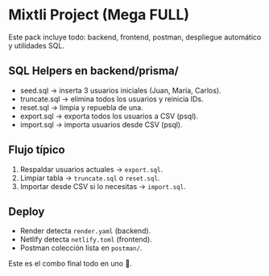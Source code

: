 # Mixtli Project (Mega FULL)
Este pack incluye todo: backend, frontend, postman, despliegue automático y utilidades SQL.

## SQL Helpers en backend/prisma/
- seed.sql → inserta 3 usuarios iniciales (Juan, María, Carlos).
- truncate.sql → elimina todos los usuarios y reinicia IDs.
- reset.sql → limpia y repuebla de una.
- export.sql → exporta todos los usuarios a CSV (psql).
- import.sql → importa usuarios desde CSV (psql).

## Flujo típico
1. Respaldar usuarios actuales → `export.sql`.
2. Limpiar tabla → `truncate.sql` o `reset.sql`.
3. Importar desde CSV si lo necesitas → `import.sql`.

## Deploy
- Render detecta `render.yaml` (backend).
- Netlify detecta `netlify.toml` (frontend).
- Postman colección lista en `postman/`.

Este es el combo final todo en uno 🚀.
